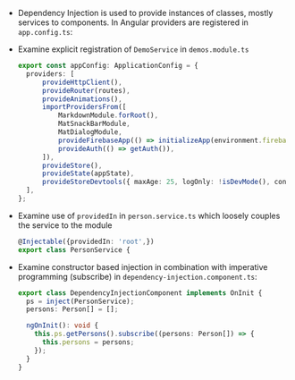 - Dependency Injection is used to provide instances of classes, mostly services to components. In Angular providers are registered in `app.config.ts`:

- Examine explicit registration of `DemoService` in `demos.module.ts`

    ```typescript
    export const appConfig: ApplicationConfig = {
      providers: [
          provideHttpClient(),
          provideRouter(routes),
          provideAnimations(),
          importProvidersFrom([
              MarkdownModule.forRoot(),
              MatSnackBarModule,
              MatDialogModule,
              provideFirebaseApp(() => initializeApp(environment.firebaseConfig)),
              provideAuth(() => getAuth()),
          ]),
          provideStore(),
          provideState(appState),
          provideStoreDevtools({ maxAge: 25, logOnly: !isDevMode(), connectInZone: true })
      ],
    };
    ```

- Examine use of `providedIn` in `person.service.ts` which loosely couples the service to the module  

    ```typescript
    @Injectable({providedIn: 'root',})
    export class PersonService {
    ```

- Examine constructor based injection in combination with imperative programming (subscribe) in `dependency-injection.component.ts`:

  ```typescript
  export class DependencyInjectionComponent implements OnInit {
    ps = inject(PersonService);
    persons: Person[] = [];

    ngOnInit(): void {
      this.ps.getPersons().subscribe((persons: Person[]) => {
        this.persons = persons;
      });
    }
  }
  ```